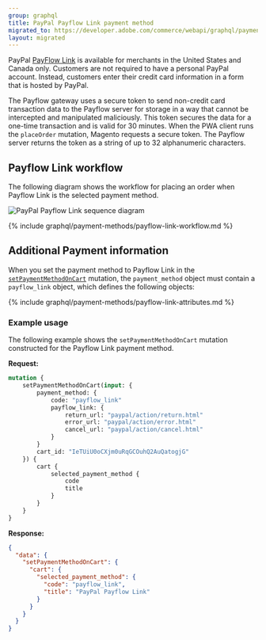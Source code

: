 ```yaml
---
group: graphql
title: PayPal Payflow Link payment method
migrated_to: https://developer.adobe.com/commerce/webapi/graphql/payment-methods/payflow-link/
layout: migrated
---
```


PayPal [PayFlow Link](https://developer.paypal.com/docs/classic/payflow/integration-guide/) is available for merchants in the United States and Canada only. Customers are not required to have a personal PayPal account. Instead, customers enter their credit card information in a form that is hosted by PayPal.

The Payflow gateway uses a secure token to send non-credit card transaction data to the Payflow server for storage in a way that cannot be intercepted and manipulated maliciously. This token secures the data for a one-time transaction and is valid for 30 minutes. When the PWA client runs the `placeOrder` mutation, Magento requests a secure token. The Payflow server returns the token as a string of up to 32 alphanumeric characters.

## Payflow Link workflow

The following diagram shows the workflow for placing an order when Payflow Link is the selected payment method.

![PayPal Payflow Link sequence diagram]({{site.baseurl}}/common/images/graphql/paypal-payflow-link.svg)

{% include graphql/payment-methods/payflow-link-workflow.md %}

## Additional Payment information

When you set the payment method to Payflow Link in the [`setPaymentMethodOnCart`]({{page.baseurl}}/graphql/mutations/set-payment-method.html) mutation, the `payment_method` object must contain a `payflow_link` object, which defines the following objects:

{% include graphql/payment-methods/payflow-link-attributes.md %}

### Example usage

The following example shows the `setPaymentMethodOnCart` mutation constructed for the Payflow Link payment method.

**Request:**

```graphql
mutation {
    setPaymentMethodOnCart(input: {
        payment_method: {
            code: "payflow_link"
            payflow_link: {
                return_url: "paypal/action/return.html"
                error_url: "paypal/action/error.html"
                cancel_url: "paypal/action/cancel.html"
            }
        }
        cart_id: "IeTUiU0oCXjm0uRqGCOuhQ2AuQatogjG"
    }) {
        cart {
            selected_payment_method {
                code
                title
            }
        }
    }
}
```

**Response:**

```json
{
  "data": {
    "setPaymentMethodOnCart": {
      "cart": {
        "selected_payment_method": {
          "code": "payflow_link",
          "title": "PayPal Payflow Link"
        }
      }
    }
  }
}
```
